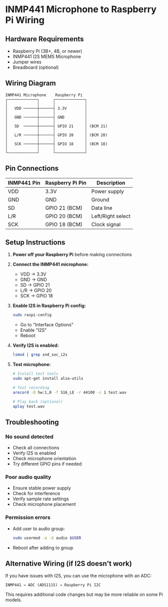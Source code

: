 # INMP441 Microphone to Raspberry Pi Wiring

## Hardware Requirements
- Raspberry Pi (3B+, 4B, or newer)
- INMP441 I2S MEMS Microphone
- Jumper wires
- Breadboard (optional)

## Wiring Diagram

```
INMP441 Microphone    Raspberry Pi
┌─────────────┐      ┌─────────────┐
│             │      │             │
│   VDD ──────┼──────┤ 3.3V        │
│             │      │             │
│   GND ──────┼──────┤ GND         │
│             │      │             │
│   SD  ──────┼──────┤ GPIO 21     │ (BCM 21)
│             │      │             │
│   L/R ──────┼──────┤ GPIO 20     │ (BCM 20)
│             │      │             │
│   SCK ──────┼──────┤ GPIO 18     │ (BCM 18)
│             │      │             │
└─────────────┘      └─────────────┘
```

## Pin Connections

| INMP441 Pin | Raspberry Pi Pin | Description |
|-------------|------------------|-------------|
| VDD         | 3.3V            | Power supply |
| GND         | GND             | Ground       |
| SD          | GPIO 21 (BCM)   | Data line    |
| L/R         | GPIO 20 (BCM)   | Left/Right select |
| SCK         | GPIO 18 (BCM)   | Clock signal |

## Setup Instructions

1. **Power off your Raspberry Pi** before making connections

2. **Connect the INMP441 microphone:**
   - VDD → 3.3V
   - GND → GND
   - SD → GPIO 21
   - L/R → GPIO 20
   - SCK → GPIO 18

3. **Enable I2S in Raspberry Pi config:**
   ```bash
   sudo raspi-config
   ```
   - Go to "Interface Options"
   - Enable "I2S"
   - Reboot

4. **Verify I2S is enabled:**
   ```bash
   lsmod | grep snd_soc_i2s
   ```

5. **Test microphone:**
   ```bash
   # Install test tools
   sudo apt-get install alsa-utils
   
   # Test recording
   arecord -D hw:1,0 -f S16_LE -r 44100 -c 1 test.wav
   
   # Play back (optional)
   aplay test.wav
   ```

## Troubleshooting

### No sound detected
- Check all connections
- Verify I2S is enabled
- Check microphone orientation
- Try different GPIO pins if needed

### Poor audio quality
- Ensure stable power supply
- Check for interference
- Verify sample rate settings
- Check microphone placement

### Permission errors
- Add user to audio group:
  ```bash
  sudo usermod -a -G audio $USER
  ```
- Reboot after adding to group

## Alternative Wiring (if I2S doesn't work)

If you have issues with I2S, you can use the microphone with an ADC:

```
INMP441 → ADC (ADS1115) → Raspberry Pi I2C
```

This requires additional code changes but may be more reliable on some Pi models. 